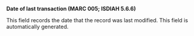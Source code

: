 **Date of last transaction (MARC 005; ISDIAH 5.6.6)**

This field records the date that the record was last modified. This field is automatically generated.